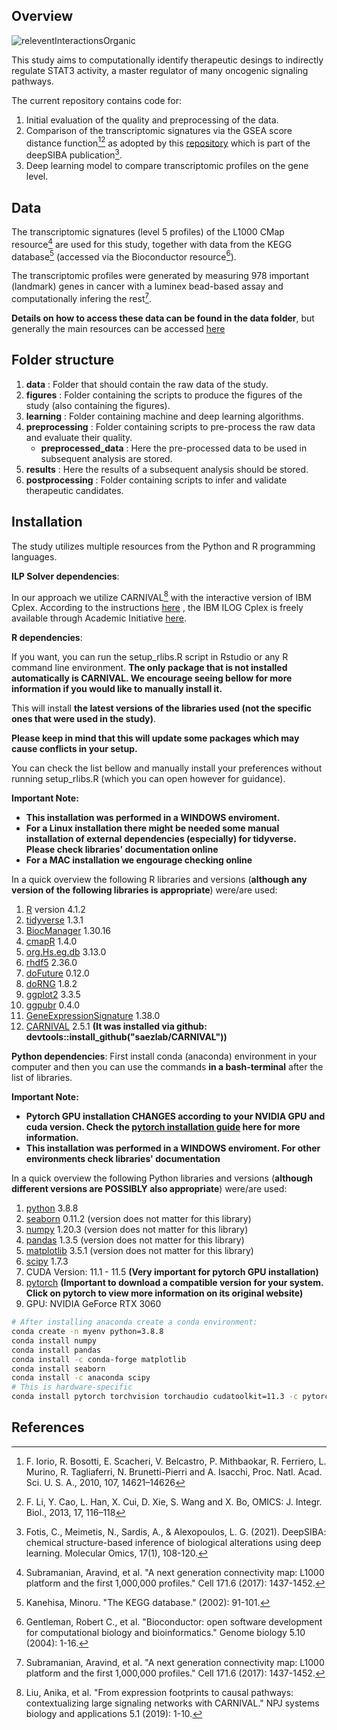 ## Overview
![releventInteractionsOrganic](https://user-images.githubusercontent.com/48244638/166481974-04ce4df3-a8dc-4c9a-b025-4802e0a83652.png)

This study aims to computationally identify therapeutic desings to indirectly regulate STAT3 activity, a master regulator of many oncogenic signaling pathways.

The current repository contains code for:
1. Initial evaluation of the quality and preprocessing of the data.
2. Comparison of the transcriptomic signatures via the GSEA score distance function[^1][^2] as adopted by this [repository](https://github.com/BioSysLab/deepSIBA) which is part of the deepSIBA publication[^3].
3. Deep learning model to compare transcriptomic profiles on the gene level.

## Data
The transcriptomic signatures (level 5 profiles) of the L1000 CMap resource[^4] are used for this study, together with data from the KEGG database[^5] (accessed via the Bioconductor resource[^6]).

The transcriptomic profiles were generated by measuring 978 important (landmark) genes in cancer with a luminex bead-based assay and computationally infering the rest[^4]. 

**Details on how to access these data can be found in the data folder**, but generally the main resources can be accessed [here](https://clue.io/data/CMap2020?fbclid=IwAR1Uc379nDYELH8lYU9MPI9TiAT3054_55g72Ymbgm7FAW7WZnPD3YBCXeI#LINCS2020)

## Folder structure
1. **data** : Folder that should contain the raw data of the study.
2. **figures** : Folder containing the scripts to produce the figures of the study (also containing the figures).
3. **learning** : Folder containing machine and deep learning algorithms.
4. **preprocessing** : Folder containing scripts to pre-process the raw data and evaluate their quality.
	* **preprocessed_data** : Here the pre-processed data to be used in subsequent analysis are stored.
5. **results** : Here the results of a subsequent analysis should be stored.
6. **postprocessing** : Folder containing scripts to infer and validate therapeutic candidates.

## Installation
The study utilizes multiple resources from the Python and R programming languages.

**ILP Solver dependencies**: 

In our approach we utilize CARNIVAL[^7] with the interactive version of IBM Cplex.
According to the instructions [here](https://saezlab.github.io/CARNIVAL/) , the IBM ILOG Cplex is freely available through Academic Initiative [here](https://www.ibm.com/products/ilog-cplex-optimization-studio).

**R dependencies**: 

If you want, you can run the setup_rlibs.R script in Rstudio or any R command line environment. **The only package that is not installed automatically is CARNIVAL. We encourage seeing bellow for more information if you would like to manually install it.**

This will install **the latest versions of the libraries used (not the specific ones that were used in the study)**.

**Please keep in mind that this will update some packages which may cause conflicts in your setup.**

You can check the list bellow and manually install your preferences without running setup_rlibs.R (which you can open however for guidance).

**Important Note:**
* **This installation was performed in a WINDOWS enviroment.** 
* **For a Linux installation there might be needed some manual installation of external dependencies (especially) for tidyverse. Please check libraries' documentation online**
* **For a MAC installation we engourage checking online**

In a quick overview the following R libraries and versions (**although any version of the following libraries is appropriate**) were/are used:
1. [R](https://cran.r-project.org/bin/windows/base/) version 4.1.2
2. [tidyverse](https://www.tidyverse.org/packages/) 1.3.1
3. [BiocManager](https://www.bioconductor.org/install/) 1.30.16
4. [cmapR](https://bioconductor.org/packages/release/bioc/html/cmapR.html) 1.4.0
5. [org.Hs.eg.db](https://bioconductor.org/packages/release/data/annotation/html/org.Hs.eg.db.html) 3.13.0
6. [rhdf5](https://bioconductor.org/packages/release/bioc/html/rhdf5.html) 2.36.0
7. [doFuture](https://cran.r-project.org/web/packages/doFuture/index.html) 0.12.0
8. [doRNG](https://cran.r-project.org/web/packages/doRNG/index.html) 1.8.2
9. [ggplot2](https://ggplot2.tidyverse.org/) 3.3.5
10. [ggpubr](https://www.rdocumentation.org/packages/ggpubr/versions/0.4.0) 0.4.0
11. [GeneExpressionSignature](https://www.bioconductor.org/packages/release/bioc/html/GeneExpressionSignature.html) 1.38.0
12. [CARNIVAL](https://saezlab.github.io/CARNIVAL/) 2.5.1 **(It was installed via github: devtools::install_github("saezlab/CARNIVAL"))**

**Python dependencies**: 
First install conda (anaconda) environment in your computer and then you can use the commands **in a bash-terminal** after the list of libraries.

**Important Note:**
* **Pytorch GPU installation CHANGES according to your NVIDIA GPU and cuda version. Check the [pytorch installation guide](https://pytorch.org/get-started/locally/) here for more information.**
* **This installation was performed in a WINDOWS enviroment. For other environments check libraries' documentation** 

In a quick overview the following Python libraries and versions (**although different versions are POSSIBLY also appropriate**) were/are used:
1. [python](https://www.python.org/downloads/) 3.8.8
2. [seaborn](https://seaborn.pydata.org/installing.html) 0.11.2 (version does not matter for this library)
3. [numpy](https://numpy.org/install/) 1.20.3 (version does not matter for this library)
4. [pandas](https://pandas.pydata.org/docs/getting_started/install.html) 1.3.5 (version does not matter for this library)
5. [matplotlib](https://anaconda.org/conda-forge/matplotlib) 3.5.1 (version does not matter for this library)
6. [scipy](https://anaconda.org/anaconda/scipy) 1.7.3
7. CUDA Version: 11.1 - 11.5 **(Very important for pytorch GPU installation)**
8. [pytorch](https://pytorch.org/get-started/locally/) **(Important to download a compatible version for your system. Click on pytorch to view more information on its original website)**
9. GPU: NVIDIA GeForce RTX 3060

```bash
# After installing anaconda create a conda environment:
conda create -n myenv python=3.8.8
conda install numpy
conda install pandas
conda install -c conda-forge matplotlib
conda install seaborn
conda install -c anaconda scipy
# This is hardware-specific
conda install pytorch torchvision torchaudio cudatoolkit=11.3 -c pytorch
```


## References
[^1]: F. Iorio, R. Bosotti, E. Scacheri, V. Belcastro, P. Mithbaokar, R. Ferriero, L. Murino, R. Tagliaferri, N. Brunetti-Pierri and A. Isacchi, Proc. Natl. Acad. Sci. U. S. A., 2010, 107, 14621–14626
[^2]: F. Li, Y. Cao, L. Han, X. Cui, D. Xie, S. Wang and X. Bo, OMICS: J. Integr. Biol., 2013, 17, 116–118
[^3]: Fotis, C., Meimetis, N., Sardis, A., & Alexopoulos, L. G. (2021). DeepSIBA: chemical structure-based inference of biological alterations using deep learning. Molecular Omics, 17(1), 108-120.
[^4]: Subramanian, Aravind, et al. "A next generation connectivity map: L1000 platform and the first 1,000,000 profiles." Cell 171.6 (2017): 1437-1452.
[^5]: Kanehisa, Minoru. "The KEGG database." (2002): 91-101.
[^6]: Gentleman, Robert C., et al. "Bioconductor: open software development for computational biology and bioinformatics." Genome biology 5.10 (2004): 1-16.
[^7]: Liu, Anika, et al. "From expression footprints to causal pathways: contextualizing large signaling networks with CARNIVAL." NPJ systems biology and applications 5.1 (2019): 1-10.

